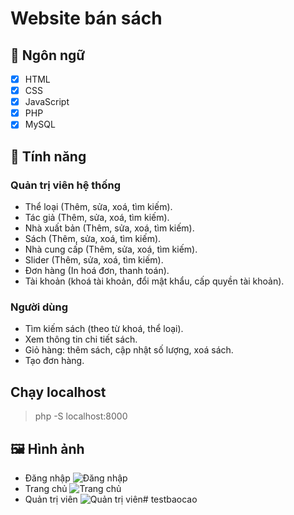 
# Website bán sách

## :pushpin: Ngôn ngữ
- [x] HTML
- [x] CSS
- [x] JavaScript
- [x] PHP
- [x] MySQL

## :pushpin: Tính năng

### Quản trị viên hệ thống
- Thể loại (Thêm, sửa, xoá, tìm kiếm).
- Tác giả (Thêm, sửa, xoá, tìm kiếm).
- Nhà xuất bản (Thêm, sửa, xoá, tìm kiếm).
- Sách (Thêm, sửa, xoá, tìm kiếm).
- Nhà cung cấp (Thêm, sửa, xoá, tìm kiếm).
- Slider (Thêm, sửa, xoá, tìm kiếm).
- Đơn hàng (In hoá đơn, thanh toán).
- Tài khoản (khoá tài khoản, đổi mật khẩu, cấp quyền tài khoản).

### Người dùng
- Tìm kiếm sách (theo từ khoá, thể loại).
- Xem thông tin chi tiết sách.
- Giỏ hàng: thêm sách, cập nhật số lượng, xoá sách.
- Tạo đơn hàng.

## Chạy localhost

> php -S localhost:8000

## :framed_picture: Hình ảnh
- Đăng nhập
![Đăng nhập](assets/github/login.png)
- Trang chủ
![Trang chủ](assets/github/home.png)
- Quản trị viên
![Quản trị viên](assets/github/admin.png)# testbaocao
